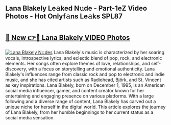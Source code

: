 ## Lana Blakely Le𝚊ked N𝚞de - Part-1eZ Video Photos - Hot Onlyf𝚊ns Le𝚊ks SPL87

# <h2><a href="http://ac26014.deff.icu/?id=Lana+Blakely">🔗 New 👉🔴 Lana Blakely VIDEO Photos</a></h2>

[![Lana Blakely N𝚞des](https://i.imgur.com/rIISA9y.gif)](http://ac26014.deff.icu/?id=Lana+Blakely)
Lana Blakely's music is characterized by her soaring vocals, introspective lyrics, and eclectic blend of pop, rock, and electronic elements. Her songs often explore themes of love, relationships, and self-discovery, with a focus on storytelling and emotional authenticity. Lana Blakely's influences range from classic rock and pop to electronic and indie music, and she has cited artists such as Radiohead, Björk, and St. Vincent as key inspirations. Lana Blakely, born on December 1, 1995, is an American social media influencer, gamer, and content creator known for her entertaining and engaging presence on various platforms. With a large following and a diverse range of content, Lana Blakely has carved out a unique niche for herself in the digital world. This article explores the journey of Lana Blakely, from her humble beginnings to her current status as a social media sensation.
